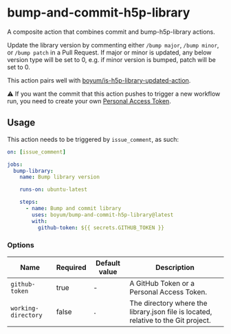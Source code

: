 # bump-and-commit-h5p-library

A composite action that combines commit and bump-h5p-library actions.

Update the library version by commenting either `/bump major`, `/bump minor`, or `/bump patch` in a Pull Request. If major or minor is updated, any below version type will be set to 0, e.g. if minor version is bumped, patch will be set to 0.

This action pairs well with [boyum/is-h5p-library-updated-action](https://github.com/boyum/is-h5p-library-updated-action).

⚠️ If you want the commit that this action pushes to trigger a new workflow run, you need to create your own [Personal Access Token](https://docs.github.com/en/authentication/keeping-your-account-and-data-secure/creating-a-personal-access-token).

## Usage

This action needs to be triggered by `issue_comment`, as such:

```yml
on: [issue_comment]

jobs:
  bump-library:
    name: Bump library version

    runs-on: ubuntu-latest

    steps:
      - name: Bump and commit library
        uses: boyum/bump-and-commit-h5p-library@latest
        with:
          github-token: ${{ secrets.GITHUB_TOKEN }}
```

### Options

| Name                | Required | Default value | Description                                                                        |
| ------------------- | -------- | ------------- | ---------------------------------------------------------------------------------- |
| `github-token`      | true     | -             | A GitHub Token or a Personal Access Token.                                         |
| `working-directory` | false    | `.`           | The directory where the library.json file is located, relative to the Git project. |
